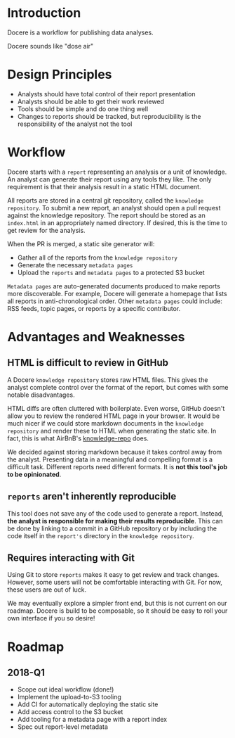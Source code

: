 # Introduction

Docere is a workflow for publishing data analyses.

Docere sounds like "dose air"

# Design Principles

* Analysts should have total control of their report presentation
* Analysts should be able to get their work reviewed
* Tools should be simple and do one thing well
* Changes to reports should be tracked,
  but reproducibility is the responsibility of the analyst not the tool

# Workflow

Docere starts with a `report` representing an analysis or a unit of knowledge.
An analyst can generate their report using any tools they like.
The only requirement is that their analysis result in a static HTML document.

All reports are stored in a central git repository, called the `knowledge repository`.
To submit a new report,
an analyst should open a pull request against the knowledge repository.
The report should be stored as an `index.html` in an appropriately named directory.
If desired, this is the time to get review for the analysis.

When the PR is merged, a static site generator will:

* Gather all of the reports from the `knowledge repository`
* Generate the necessary `metadata pages`
* Upload the `reports` and `metadata pages` to a protected S3 bucket

`Metadata pages` are auto-generated documents produced to make reports more discoverable.
For example, Docere will generate a homepage that lists all reports in anti-chronological order.
Other `metadata pages` could include: RSS feeds, topic pages, or reports by a specific contributor.

# Advantages and Weaknesses

## HTML is difficult to review in GitHub

A Docere `knowledge repository` stores raw HTML files.
This gives the analyst complete control over the format of the report,
but comes with some notable disadvantages.

HTML diffs are often cluttered with boilerplate.
Even worse, GitHub doesn't allow you to review the rendered HTML page in your browser.
It would be much nicer if we could store markdown documents in the `knowledge repository`
and render these to HTML when generating the static site.
In fact, this is what AirBnB's [knowledge-repo] does.

We decided against storing markdown because it takes control away from the analyst.
Presenting data in a meaningful and compelling format is a difficult task.
Different reports need different formats.
It is **not this tool's job to be opinionated**.

## `reports` aren't inherently reproducible

This tool does not save any of the code used to generate a report.
Instead, **the analyst is responsible for making their results reproducible**.
This can be done by linking to a commit in a GitHub repository
or by including the code itself in the `report's` directory in the `knowledge repository`.

## Requires interacting with Git

Using Git to store `reports` makes it easy to get review and track changes.
However, some users will not be comfortable interacting with Git.
For now, these users are out of luck.

We may eventually explore a simpler front end,
but this is not current on our roadmap.
Docere is build to be composable,
so it should be easy to roll your own interface if you so desire!


# Roadmap

## 2018-Q1

* Scope out ideal workflow (done!)
* Implement the upload-to-S3 tooling
* Add CI for automatically deploying the static site
* Add access control to the S3 bucket
* Add tooling for a metadata page with a report index
* Spec out report-level metadata

[knowledge-repo]: https://github.com/airbnb/knowledge-repo
